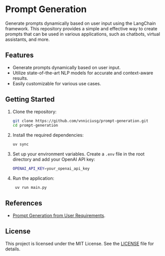 # Prompt Generation

Generate prompts dynamically based on user input using the LangChain framework. This repository provides a simple and effective way to create prompts that can be used in various applications, such as chatbots, virtual assistants, and more.

## Features

- Generate prompts dynamically based on user input.
- Utilize state-of-the-art NLP models for accurate and context-aware results.
- Easily customizable for various use cases.

## Getting Started

1. Clone the repository:
   ```bash
   git clone https://github.com/vnniciusg/prompt-generation.git
   cd prompt-generation
   ```
2. Install the required dependencies:

   ```bash
   uv sync
   ```

3. Set up your environment variables. Create a `.env` file in the root directory and add your OpenAI API key:

   ```bash
   OPENAI_API_KEY=your_openai_api_key
   ```

4. Run the application:
   ```bash
    uv run main.py
   ```

## References

- [Prompt Generation from User Requirements](https://langchain-ai.github.io/langgraph/tutorials/chatbots/information-gather-prompting/).

## License

This project is licensed under the MIT License. See the [LICENSE](LICENSE) file for details.

